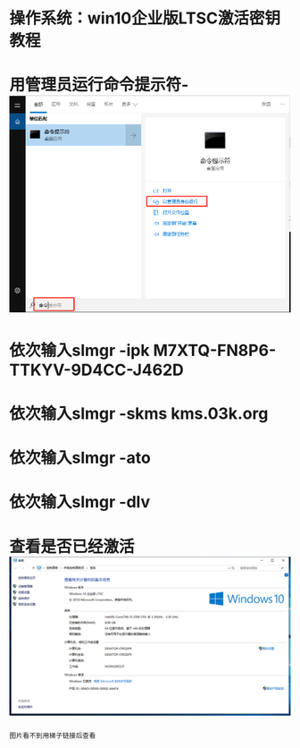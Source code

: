 # 操作系统：win10企业版LTSC激活密钥教程
# 用管理员运行命令提示符-![命令提示符](https://github.com/wangji817/gitImg/blob/master/cmd.png)
# 依次输入slmgr -ipk M7XTQ-FN8P6-TTKYV-9D4CC-J462D
# 依次输入slmgr -skms kms.03k.org
# 依次输入slmgr -ato
# 依次输入slmgr -dlv
# 查看是否已经激活![命令提示符](https://github.com/wangji817/gitImg/blob/master/win10.png)
`图片看不到用梯子链接后查看`